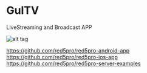 # GulTV
LiveStreaming and Broadcast APP

![alt tag](https://github.com/happymario/GulTV/blob/master/2_prototype.png)


https://github.com/red5pro/red5pro-android-app
https://github.com/red5pro/red5pro-ios-app
https://github.com/red5pro/red5pro-server-examples
